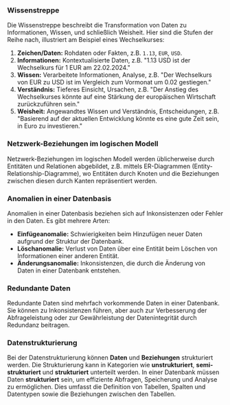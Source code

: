 ### Wissenstreppe

Die Wissenstreppe beschreibt die Transformation von Daten zu Informationen, Wissen, und schließlich Weisheit. Hier sind die Stufen der Reihe nach, illustriert am Beispiel eines Wechselkurses:

1. **Zeichen/Daten:** Rohdaten oder Fakten, z.B. `1.13`, `EUR`, `USD`.
2. **Informationen:** Kontextualisierte Daten, z.B. "1.13 USD ist der Wechselkurs für 1 EUR am 22.02.2024."
3. **Wissen:** Verarbeitete Informationen, Analyse, z.B. "Der Wechselkurs von EUR zu USD ist im Vergleich zum Vormonat um 0.02 gestiegen."
4. **Verständnis:** Tieferes Einsicht, Ursachen, z.B. "Der Anstieg des Wechselkurses könnte auf eine Stärkung der europäischen Wirtschaft zurückzuführen sein."
5. **Weisheit:** Angewandtes Wissen und Verständnis, Entscheidungen, z.B. "Basierend auf der aktuellen Entwicklung könnte es eine gute Zeit sein, in Euro zu investieren."

### Netzwerk-Beziehungen im logischen Modell

Netzwerk-Beziehungen im logischen Modell werden üblicherweise durch Entitäten und Relationen abgebildet, z.B. mittels ER-Diagrammen (Entity-Relationship-Diagramme), wo Entitäten durch Knoten und die Beziehungen zwischen diesen durch Kanten repräsentiert werden.

### Anomalien in einer Datenbasis

Anomalien in einer Datenbasis beziehen sich auf Inkonsistenzen oder Fehler in den Daten. Es gibt mehrere Arten:

- **Einfügeanomalie:** Schwierigkeiten beim Hinzufügen neuer Daten aufgrund der Struktur der Datenbank.
- **Löschanomalie:** Verlust von Daten über eine Entität beim Löschen von Informationen einer anderen Entität.
- **Änderungsanomalie:** Inkonsistenzen, die durch die Änderung von Daten in einer Datenbank entstehen.

### Redundante Daten

Redundante Daten sind mehrfach vorkommende Daten in einer Datenbank. Sie können zu Inkonsistenzen führen, aber auch zur Verbesserung der Abfrageleistung oder zur Gewährleistung der Datenintegrität durch Redundanz beitragen.

### Datenstrukturierung

Bei der Datenstrukturierung können **Daten** und **Beziehungen** strukturiert werden. Die Strukturierung kann in Kategorien wie **unstrukturiert**, **semi-strukturiert** und **strukturiert** unterteilt werden. In einer Datenbank müssen Daten **strukturiert** sein, um effiziente Abfragen, Speicherung und Analyse zu ermöglichen. Dies umfasst die Definition von Tabellen, Spalten und Datentypen sowie die Beziehungen zwischen den Tabellen.
